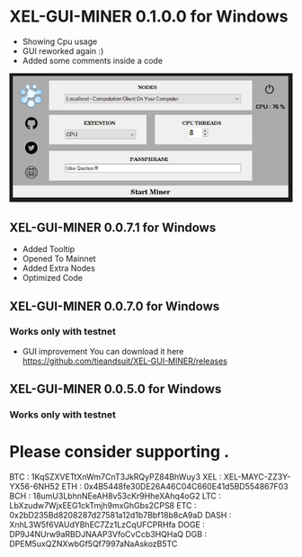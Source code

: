 # XEL-GUI-MINER 0.1.0.0 for Windows
* Showing Cpu usage 
* GUI reworked again :)
* Added some comments inside a code 

![AI](Screenshot_14.png)

## XEL-GUI-MINER 0.0.7.1 for Windows


* Added Tooltip
* Opened To Mainnet
* Added Extra Nodes
* Optimized Code

## XEL-GUI-MINER 0.0.7.0 for Windows
### Works only with testnet 
* GUI improvement 
You can download it here https://github.com/tieandsuit/XEL-GUI-MINER/releases


## XEL-GUI-MINER 0.0.5.0 for Windows
### Works only with testnet 


# Please consider supporting .



BTC : 1KqSZXVETtXnWm7CnT3JkRQyPZ84BhWuy3
XEL : XEL-MAYC-ZZ3Y-YX56-6NH52
ETH : 0x4B5448fe30DE26A46C04C660E41d5BD554867F03
BCH : 18umU3LbhnNEeAH8v53cKr9HheXAhq4oG2
LTC : LbXzudw7WjxEEG1ckTmjh9mxGhGbs2CPS8
ETC : 0x2bD235Bd8208287d27581a12d1b7Bbf18b8cA9aD
DASH : XnhL3W5f6VAUdYBhEC7Zz1LzCqUFCPRHfa
DOGE : DP9J4NUrw9aRBDJNAAP3VfoCvCcb3HQHaQ
DGB : DPEM5uxQZNXwbGf5Qf7997aNaAskozB5TC
